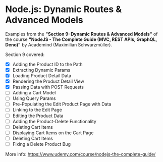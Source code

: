 # Node.js: Dynamic Routes & Advanced Models

Examples from the **"Section 9: Dynamic Routes & Advanced Models"** of the course **"NodeJS - The Complete Guide (MVC, REST APIs, GraphQL, Deno)"** by Academind (Maximilian Schwarzmüller).

Section 9 covered:

- [x] Adding the Product ID to the Path
- [x] Extracting Dynamic Params
- [x] Loading Product Detail Data
- [x] Rendering the Product Detail View
- [x] Passing Data with POST Requests
- [ ] Adding a Cart Model
- [ ] Using Query Params
- [ ] Pre-Populating the Edit Product Page with Data
- [ ] Linking to the Edit Page
- [ ] Editing the Product Data
- [ ] Adding the Product-Delete Functionality
- [ ] Deleting Cart Items
- [ ] Displaying Cart Items on the Cart Page
- [ ] Deleting Cart Items
- [ ] Fixing a Delete Product Bug

More info: https://www.udemy.com/course/nodejs-the-complete-guide/
